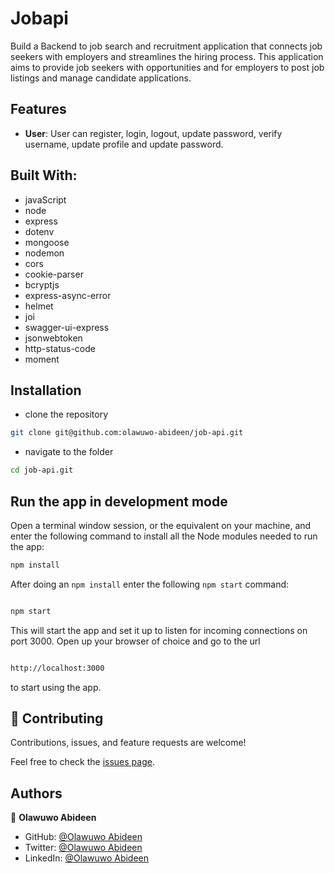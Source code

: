 # Jobapi

Build a Backend to job search and recruitment application that connects job seekers with employers and streamlines the hiring process. This application aims to provide job seekers with
opportunities and for employers to post job listings and manage candidate applications.

## Features

- **User**: User can register, login, logout, update password, verify username, update profile and update password.

## Built With:

- javaScript
- node
- express
- dotenv
- mongoose
- nodemon
- cors
- cookie-parser
- bcryptjs
- express-async-error
- helmet
- joi
- swagger-ui-express
- jsonwebtoken
- http-status-code
- moment

## Installation

- clone the repository

```sh
git clone git@github.com:olawuwo-abideen/job-api.git
```

- navigate to the folder

```sh
cd job-api.git
```

## Run the app in development mode

Open a terminal window session, or the equivalent on your machine, and enter the following command to install all the
Node modules needed to run the app:

```sh
npm install
```

After doing an `npm install` enter the following `npm start` command:

```sh

npm start

```

This will start the app and set it up to listen for incoming connections on port 3000. Open up your browser of choice
and go to the url

```sh

http://localhost:3000

```

to start using the app.

## 🤝 Contributing

Contributions, issues, and feature requests are welcome!

Feel free to check the [issues page](https://github.com/Olawuwo-Abideen/job-api/issues).

## Authors

👤 **Olawuwo Abideen**

- GitHub: [@Olawuwo Abideen](https://github.com/olawuwo-abideen)
- Twitter: [@Olawuwo Abideen](https://twitter.com/olawuwo_abideen)
- LinkedIn: [@Olawuwo Abideen](https://www.linkedin.com/in/olawuwo-abideen/)
